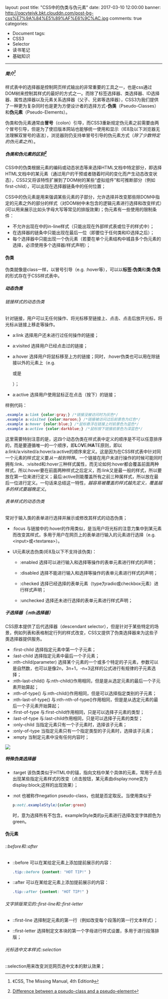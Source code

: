 layout: post
title: "CSS中的伪类与伪元素"
date: 2017-03-10 12:00:00
banner: http://oqcytejyk.bkt.clouddn.com/post-bg-css%E7%9A%84%E5%89%AF%E6%9C%AC.jpg
comments: true
categories: 
- Document
tags:
- CSS3
- Selector
- 读书笔记
- 基础知识
---

##### 简介[^1]

样式表中的选择器是控制网页样式输出的非常重要的工具之一，也是css通过DOM树来控制其样式的最好的方式之一。而除了标签选择器、类选择器、ID选择器、属性选择器以及元素关系选择器（父子、兄弟等选择器），CSS3为我们提供了一种更为复杂同时也是更为方便设计者的选择方式-**伪类**（Pseudo-Classes）和**伪元素**（Pseudo-Elements）。

伪类和伪元素通常由**冒号**（colon）引导，而CSS3重新规定伪元素之前需要由两个冒号引导，但是为了使旧版本网站也能够统一使用和显示（IE8及以下浏览器无法理解双冒号的语法），浏览器则仍支持单冒号引导的伪元素方式（*除了少数特定的伪元素之外*）。

<!-- more -->
##### 伪类和伪元素的区别[^2]

CSS中的伪类根据元素的编码或动态状态等来选择HTML文档中特定部分，即选择HTML文档中的某元素（通过用户的干预或者随着时间的变化而产生动态改变状态），CSS2又将该特性扩展到了DOM树的某些“虚拟组件”和可推断部分（例如first-child），可以出现在选择器链条中的任何位置；

CSS中的伪元素是用来强调某些元素的子部分，允许选择并改变那些除DOM中指定的元素之外的部分的样式（对DOM树中未包含的逻辑元素进行选择和改变样式）(可以用来展示比如头字母大写等常见的排版效果)；伪元素有一些使用的限制条件：
- 不允许出现在<body>中的in-line样式（只能出现在外部样式表或位于<head><style></style></head>的样式中）；
- 在选择器的链条中只能出现在最后一位（即要位于任何类和ID选择之后）；
- 每个选择器中只能出现一个伪元素（若要在单个元素结构中城县多个伪元素的选择，必须使用多个选择器/样式声明）；

#### 伪类

伪类就像是class一样，以冒号引导（e.g. :hover等），可以以**标签:伪类**和**类:伪类**的形式存在于CSS样式表中。

##### 动态伪类

###### 链接样式的动态伪类

针对链接，用户可以无任何操作、将光标移至链接上、点击、点击后放开光标，将光标从链接上移走等操作。

- a:link
  选择用户还未进行过任何操作的链接；

- a:visited
  选择用户已经点击过的链接；

- a:hover
  选择用户将鼠标移至上方的链接；同时，:hover伪类也可以用在除链接以外的元素上（e.g. <p>或是<div>）；

- a:active
  选择用户使用鼠标正在点击（按下）的链接；

样例代码：
```CSS
.example a:link {color:gray;} /*链接没被访问时为灰色*/
.example a:visited {color:maroon;} /*链接被访问过后前景色为红色*/
.example a:hover {color:blue;} /*鼠标悬浮在链接上时前景色为蓝色*/
.example a:active {color:darkblue;} /*鼠标按下链接前景色为深蓝色*/
```

这里需要特别注意的是，这四个动态伪类在样式表中定义的顺序是不可以任意排序的，而是要遵循唯一的一个顺序，即**L**O**V**E/**HA**TE原则，即以a:link/a:visited/a:hover/a:active的顺序来定义。这是因为在CSS样式表中针对同一个元素的样式定义要*从一般到特殊*。一个链接在用户未进行操作的时候可能同时拥有:link、:visited和:hover三种样式属性，而无论如何:hover都会覆盖前面两种样式，所以:hover要在前面两种样式之后定义，而:link又是最一般的样式，所以要放在第一位来进行定义；最后:active则能覆盖所有之前三种属样式，所以放在最后一位进行定义。一句话来总结这一特性，*越容易被覆盖的样式越先定义，覆盖越多的样式要越晚定义*。

###### 表单样式的动态伪类

常对于输入类的表单进行选择并展示或修改其样式的动态伪类；

- :focus
  与链接中的:hover的作用类似，是当用户将光标的注意力集中到某元素而改变其样式，多用于用户在网页上的表单进行输入的元素进行选择（e.g. \<input>或\<textarea>）。

- UI元素状态伪类(IE8及以下不支持该伪类)：
  - :enabled
    选择可以进行输入和选择等操作的表单元素进行样式的声明；

  - :disabled
    选择不能进行输入和选择等操作的表单元素进行样式的声明；

  - :checked
    选择已经选择的表单元素（type为radio或checkbox元素）进行样式声明；

  - :unchecked
    选择还未进行选择的表单元素进行样式声明；

##### 子选择器（:nth选择器）

CSS原本提供了后代选择器（descendant selector），但是针对于某些特定的场景，例如列表和表格制定行列的样式改变，CSS又提供了伪类选择器来为这些子类选择器提供服务。

- :first-child
  选择指定元素中第一个子元素；
- :last-child
  选择指定元素中最后一个子元素；
- :nth-child(parameter)
  选择某个元素的一个或多个特定的子元素，参数可以是自然数，也可以是像2n，3n+1，-n+3这样的公式进行有规律的子元素选择；
- :nth-last-child()
  与:nth-child()作用相同，但是是从选定元素的最后一个子元素开始算起；
- :nth-of-type()
  与:nth-child()作用相同，但是可以选择指定类别的子元素；
- :nth-last-of-type()
  与:nth-nth-of-type()作用相同，但是是从选定元素的最后一个子元素开始算起；
- :first-of-type
  与:first-child作用相同，只是可以选择子元素的类型；
- :last-of-type
  与:last-child作用相同，只是可以选择子元素的类型；
- :only-child
  当指定元素只有一个子元素时，选择该子元素；
- :only-of-type
  当指定元素只有一个指定类型的子元素时，选择该子元素；
- :empty
  当制定元素中没有任何内容时；

![](http://oqcytejyk.bkt.clouddn.com/nth-child-example%E7%9A%84%E5%89%AF%E6%9C%AC.png)

##### 特殊伪类选择器

- :target
  该伪类类似于HTML中的锚，指向文档中某个具体的元素，常用于点击出现某些指定元素样式的改变（点击按钮，某元素由display:none变为display:block;这样的出现效果）；

- :not
  也被称作negation pseudo-class，也就是否定取反。当使用类似于
  ```css
  p:not(.exampleStyle){color:green}
  ```
  时，意为选择所有不包含。exampleStyle类的p元素进行选择改变字体颜色为green。

#### 伪元素

###### ::before和::after

- ::before
  可以在某给定元素上添加提前展示的内容：
  ```css
  .tip::before {content: "HOT TIP!" }
  ```
- ::after
可以在某给定元素上添加提前展示的内容：
  ```css
  .tip::after {content: "HOT TIP!" }
  ```

###### 文字排版常见的::first-line和::first-letter

- ::first-line
  选择制定元素的第一行（例如改变每个段落的第一行文本样式）；

- ::first-letter
  选择制定文本块的第一个字母进行样式设置，多用于进行段落排版；

###### 光标选中文本样式::selection

::selection用来改变浏览网页选中文本的默认效果；

[^1]: 《CSS, The Missing Manual, 4th Edition》
[^2]: [Difference between a pseudo-class and a pseudo-element]([http://www.d.umn.edu/~lcarlson/csswork/selectors/pseudo_dif.html)

